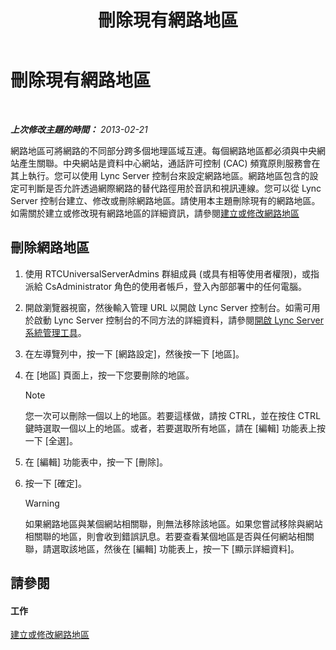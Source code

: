 ﻿---
title: 刪除現有網路地區
TOCTitle: 刪除現有網路地區
ms:assetid: c7293a2f-2b49-4c4a-903f-f7edcea2bc5f
ms:mtpsurl: https://technet.microsoft.com/zh-tw/library/JJ721882(v=OCS.15)
ms:contentKeyID: 49890305
ms.date: 08/24/2015
mtps_version: v=OCS.15
ms.translationtype: HT
---

# 刪除現有網路地區

 

_**上次修改主題的時間：** 2013-02-21_

網路地區可將網路的不同部分跨多個地理區域互連。每個網路地區都必須與中央網站產生關聯。中央網站是資料中心網站，通話許可控制 (CAC) 頻寬原則服務會在其上執行。您可以使用 Lync Server 控制台來設定網路地區。網路地區包含的設定可判斷是否允許透過網際網路的替代路徑用於音訊和視訊連線。您可以從 Lync Server 控制台建立、修改或刪除網路地區。請使用本主題刪除現有的網路地區。如需關於建立或修改現有網路地區的詳細資訊，請參閱[建立或修改網路地區](lync-server-2013-creating-or-modifying-network-regions.md)

## 刪除網路地區

1.  使用 RTCUniversalServerAdmins 群組成員 (或具有相等使用者權限)，或指派給 CsAdministrator 角色的使用者帳戶，登入內部部署中的任何電腦。

2.  開啟瀏覽器視窗，然後輸入管理 URL 以開啟 Lync Server 控制台。如需可用於啟動 Lync Server 控制台的不同方法的詳細資料，請參閱[開啟 Lync Server 系統管理工具](lync-server-2013-open-lync-server-administrative-tools.md)。

3.  在左導覽列中，按一下 \[網路設定\]，然後按一下 \[地區\]。

4.  在 \[地區\] 頁面上，按一下您要刪除的地區。
    
    > [!NOTE]  
    > 您一次可以刪除一個以上的地區。若要這樣做，請按 CTRL，並在按住 CTRL 鍵時選取一個以上的地區。或者，若要選取所有地區，請在 [編輯] 功能表上按一下 [全選]。
    


5.  在 \[編輯\] 功能表中，按一下 \[刪除\]。

6.  按一下 \[確定\]。
    
    > [!WARNING]
    > 如果網路地區與某個網站相關聯，則無法移除該地區。如果您嘗試移除與網站相關聯的地區，則會收到錯誤訊息。若要查看某個地區是否與任何網站相關聯，請選取該地區，然後在 [編輯] 功能表上，按一下 [顯示詳細資料]。


## 請參閱

#### 工作

[建立或修改網路地區](lync-server-2013-creating-or-modifying-network-regions.md)

